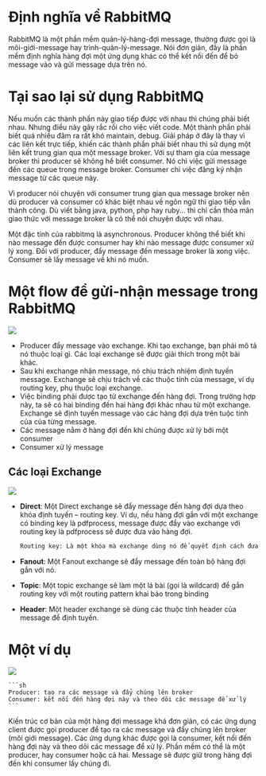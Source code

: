 # Định nghĩa về RabbitMQ
RabbitMQ là một phần mềm quản-lý-hàng-đợi message, thường được gọi là môi-giới-message hay trình-quản-lý-message. Nói đơn giản, đây là phần mềm định nghĩa hàng đợi một ứng dụng khác có thể kết nối đến để bỏ message vào và gửi message dựa trên nó.

# Tại sao lại sử dụng RabbitMQ
Nếu muốn các thành phần này giao tiếp được với nhau thì chúng phải biết nhau. Nhưng điều này gây rắc rối cho việc viết code. Một thành phần phải biết quá nhiều đâm ra rất khó maintain, debug. Giải pháp ở đây là thay vì các liên kết trực tiếp, khiến các thành phần phải biết nhau thì sử dụng một liên kết trung gian qua một message broker. Với sự tham gia của message broker thì producer sẽ không hề biết consumer. Nó chỉ việc gửi message đến các queue trong message broker. Consumer chỉ việc đăng ký nhận message từ các queue này.

Vì producer nói chuyện với consumer trung gian qua message broker nên dù producer và consumer có khác biệt nhau về ngôn ngữ thì giao tiếp vẫn thành công. Dù viết bằng java, python, php hay ruby... thì chỉ cần thỏa mãn giao thức với message broker là có thể nói chuyện được với nhau. 

Một đặc tính của rabbitmq là asynchronous. Producer không thể biết khi nào message đến được consumer hay khi nào message được consumer xử lý xong. Đối với producer, đẩy message đến message broker là xong việc. Consumer sẽ lấy message về khi nó muốn. 

# Một flow để gửi-nhận message trong RabbitMQ

<img src="https://i.imgur.com/x04r63q.png">

- Producer đẩy message vào exchange. Khi tạo exchange, bạn phải mô tả nó thuộc loại gì. Các loại exchange sẽ được giải thích trong một bài khác.
- Sau khi exchange nhận message, nó chịu trách nhiệm định tuyến message. Exchange sẽ chịu trách về các thuộc tính của message, ví dụ routing key, phụ thuộc loại exchange.
- Việc binding phải được tạo từ exchange đến hàng đợi. Trong trường hợp này, ta sẽ có hai binding đến hai hàng đợi khác nhau từ một exchange. Exchange sẽ định tuyến message vào các hàng đợi dựa trên tuộc tính của của từng message.
- Các message nằm ở hàng đợi đến khi chúng được xử lý bởi một consumer
- Consumer xử lý message

## Các loại Exchange

<img src="https://i.imgur.com/1L62LhB.png">

- **Direct**: Một Direct exchange sẽ đẩy message đến hàng đợi dựa theo khóa định tuyến – routing key. Ví dụ, nếu hàng đợi gắn với một exchange có binding key là pdfprocess, message được đẩy vào exchange với routing key là pdfprocess sẽ được đưa vào hàng đợi.

    ```sh
    Routing key: Là một khóa mà exchange dùng nó để quyết định cách đưa vào hàng đợi. Routing key có thể hiểu như một địa chỉ của message.
    ```

- **Fanout**: Một Fanout exchange sẽ đẩy message đến toàn bộ hàng đợi gắn với nó.
- **Topic**: Một topic exchange sẽ làm một lá bài (gọi là wildcard) để gắn routing key với một routing pattern khai báo trong binding
- **Header**: Một header exchange sẽ dùng các thuộc tính header của message để định tuyến.

# Một ví dụ 

<img src="https://i.imgur.com/xEdejul.png">

    ```sh
    Producer: tạo ra các message và đẩy chúng lên broker
    Consumer: kết nối đến hàng đợi này và theo dõi các message để xử lý
    ```

Kiến trúc cơ bản của một hàng đợi message khá đơn giản, có các ứng dụng client được gọi producer để tạo ra các message và đẩy chúng lên broker (môi giới message). Các ứng dụng khác được gọi là consumer, kết nối đến hàng đợi này và theo dõi các message để xử lý. Phần mềm có thể là một producer, hay consumer hoặc cả hai. Message sẽ được giữ trong hàng đợi đến khi consumer lấy chúng đi.
